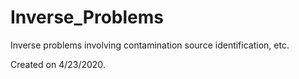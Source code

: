 # Inverse_Problems
Inverse problems involving contamination source identification, etc.

Created on 4/23/2020.